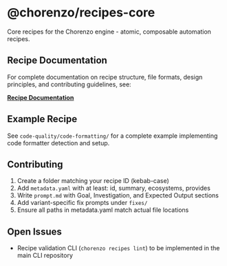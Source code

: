 # @chorenzo/recipes-core

Core recipes for the Chorenzo engine - atomic, composable automation recipes.

## Recipe Documentation

For complete documentation on recipe structure, file formats, design principles, and contributing guidelines, see:

**[Recipe Documentation](https://github.com/chorenzo-dev/engine/blob/main/docs/recipes.md)**

## Example Recipe

See `code-quality/code-formatting/` for a complete example implementing code formatter detection and setup.

## Contributing

1. Create a folder matching your recipe ID (kebab-case)
2. Add `metadata.yaml` with at least: id, summary, ecosystems, provides
3. Write `prompt.md` with Goal, Investigation, and Expected Output sections
4. Add variant-specific fix prompts under `fixes/`
5. Ensure all paths in metadata.yaml match actual file locations

## Open Issues

- Recipe validation CLI (`chorenzo recipes lint`) to be implemented in the main CLI repository